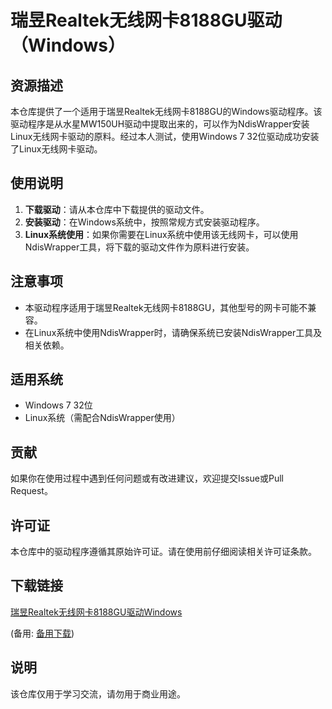 # 瑞昱Realtek无线网卡8188GU驱动（Windows）

## 资源描述

本仓库提供了一个适用于瑞昱Realtek无线网卡8188GU的Windows驱动程序。该驱动程序是从水星MW150UH驱动中提取出来的，可以作为NdisWrapper安装Linux无线网卡驱动的原料。经过本人测试，使用Windows 7 32位驱动成功安装了Linux无线网卡驱动。

## 使用说明

1. **下载驱动**：请从本仓库中下载提供的驱动文件。
2. **安装驱动**：在Windows系统中，按照常规方式安装驱动程序。
3. **Linux系统使用**：如果你需要在Linux系统中使用该无线网卡，可以使用NdisWrapper工具，将下载的驱动文件作为原料进行安装。

## 注意事项

- 本驱动程序适用于瑞昱Realtek无线网卡8188GU，其他型号的网卡可能不兼容。
- 在Linux系统中使用NdisWrapper时，请确保系统已安装NdisWrapper工具及相关依赖。

## 适用系统

- Windows 7 32位
- Linux系统（需配合NdisWrapper使用）

## 贡献

如果你在使用过程中遇到任何问题或有改进建议，欢迎提交Issue或Pull Request。

## 许可证

本仓库中的驱动程序遵循其原始许可证。请在使用前仔细阅读相关许可证条款。

## 下载链接
[瑞昱Realtek无线网卡8188GU驱动Windows](https://pan.quark.cn/s/64348b1e2cfa) 

(备用: [备用下载](https://pan.baidu.com/s/1SvRuOhFqoSeiwnwus8YykA?pwd=1234))

## 说明

该仓库仅用于学习交流，请勿用于商业用途。
